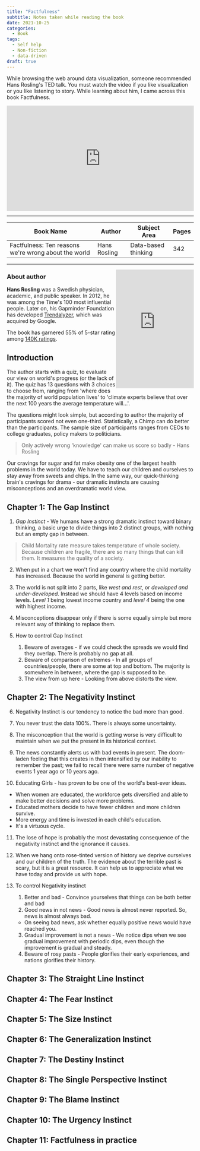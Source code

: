 ```yaml
---
title: "Factfulness"
subtitle: Notes taken while reading the book
date: 2021-10-25
categories:
  - Book
tags:
  - Self help
  - Non-fiction
  - data-driven
draft: true
---
```


While browsing the web around data visualization, someone recommended Hans Rosling's TED talk. You must watch the video if you like visualization or you like listening to story. While learning about him, I came across this book Factfulness.

<div style="max-width:854px"><div style="position:relative;height:0;padding-bottom:56.25%"><iframe src="https://embed.ted.com/talks/lang/en/hans_rosling_the_best_stats_you_ve_ever_seen" width="854" height="480" style="position:absolute;left:0;top:0;width:100%;height:100%" frameborder="0" scrolling="no" allowfullscreen></iframe></div></div>

---

| Book Name                                            | Author       | Subject Area        | Pages |
| ---------------------------------------------------- | ------------ | ------------------- | ----- |
| Factfulness: Ten reasons we're wrong about the world | Hans Rosling | Data-based thinking | 342   |

---

<iframe align=right type="text/html" width="210" height="320" frameborder="0" allowfullscreen style="max-width:100%" src="https://read.amazon.in/kp/card?asin=B0769XK7D6&preview=inline&linkCode=kpe&ref_=cm_sw_r_kb_dp_B5PPTJ77JH87YA2Y6HY6" ></iframe>

### About author

**Hans Rosling** was a Swedish physician, academic, and public speaker. In 2012, he was among the Time's 100 most influential people. Later on, his Gapminder Foundation has developed [Trendalyzer](https://www.gapminder.org/tools-offline/), which was acquired by Google.

The book has garnered 55% of 5-star rating among [140K ratings](https://www.goodreads.com/en/book/show/34890015#other_reviews).

## Introduction

The author starts with a quiz, to evaluate our view on world's progress (or the lack of it). The quiz has 13 questions with 3 choices to choose from, ranging from 'where does the majority of world population lives' to 'climate experts believe that over the next 100 years the average temperature will...'.

The questions might look simple, but according to author the majority of participants scored not even one-third. Statistically, a Chimp can do better than the participants. The sample size of participants ranges from CEOs to college graduates, policy makers to politicians.

> Only actively wrong 'knowledge' can make us score so badly - Hans Rosling

Our cravings for sugar and fat make obesity one of the largest health problems in the world today. We have to teach our children and ourselves to stay away from sweets and chips. In the same way, our quick-thinking brain's cravings for drama - our dramatic instincts are causing misconceptions and an overdramatic world view.

## Chapter 1: The Gap Instinct

1. _Gap Instinct_ - We humans have a strong dramatic instinct toward binary thinking, a basic urge to divide things into 2 distinct groups, with nothing but an empty gap in between.

> Child Mortality rate measure takes temperature of whole society. Because children are fragile, there are so many things that can kill them. It measures the quality of a society.

2. When put in a chart we won't find any country where the child mortality has increased. Because the world in general is getting better.

3. The world is not split into 2 parts, like _west and rest_, or _developed and under-developed_. Instead we should have 4 levels based on income levels. _Level 1_ being lowest income country and _level 4_ being the one with highest income.

4. Misconceptions disappear only if there is some equally simple but more relevant way of thinking to replace them.

5. How to control Gap Instinct
   1. Beware of averages - if we could check the spreads we would find they overlap. There is probably no gap at all.
   2. Beware of comparison of extremes - In all groups of countries/people, there are some at top and bottom. The majority is somewhere in between, where the gap is supposed to be.
   3. The view from up here - Looking from above distorts the view.

## Chapter 2: The Negativity Instinct

6. Negativity Instinct is our tendency to notice the bad more than good.

7. You never trust the data 100%. There is always some uncertainty.

8. The misconception that the world is getting worse is very difficult to maintain when we put the present in its historical context.

9. The news constantly alerts us with bad events in present. The doom-laden feeling that this creates in then intensified by our inability to remember the past; we fail to recall there were same number of negative events 1 year ago or 10 years ago.

10. Educating Girls - has proven to be one of the world's best-ever ideas.

- When women are educated, the workforce gets diversified and able to make better decisions and solve more problems.
- Educated mothers decide to have fewer children and more children survive.
- More energy and time is invested in each child's education.
- It's a virtuous cycle.

11. The lose of hope is probably the most devastating consequence of the negativity instinct and the ignorance it causes.

12. When we hang onto rose-tinted version of history we deprive ourselves and our children of the truth. The evidence about the terrible past is scary, but it is a great resource. It can help us to appreciate what we have today and provide us with hope.

13. To control Negativity instinct
    1. Better and bad - Convince yourselves that things can be both better and bad
    2. Good news in not news - Good news is almost never reported. So, news is almost always bad.
    - On seeing bad news, ask whether equally positive news would have reached you.
    3. Gradual improvement is not a news - We notice dips when we see gradual improvement with periodic dips, even though the improvement is gradual and steady.
    4. Beware of rosy pasts - People glorifies their early experiences, and nations glorifies their history.

## Chapter 3: The Straight Line Instinct

## Chapter 4: The Fear Instinct

## Chapter 5: The Size Instinct

## Chapter 6: The Generalization Instinct

## Chapter 7: The Destiny Instinct

## Chapter 8: The Single Perspective Instinct

## Chapter 9: The Blame Instinct

## Chapter 10: The Urgency Instinct

## Chapter 11: Factfulness in practice
